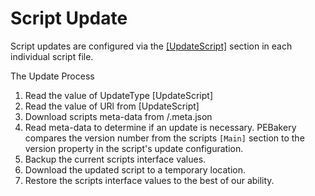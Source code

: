 # Script Update

Script updates are configured via the [[UpdateScript]](/Projects/ScriptUpdateScript.md) section in each individual script file.

The Update Process

1. Read the value of UpdateType [UpdateScript]
1. Read the value of URl from [UpdateScript]
1. Download scripts meta-data from <url>/<scriptTitle>.meta.json
1. Read meta-data to determine if an update is necessary. PEBakery compares the version number from the scripts `[Main]` section to the version property in the script's update configuration.
1. Backup the current scripts interface values.
1. Download the updated script to a temporary location.
1. Restore the scripts interface values to the best of our ability.